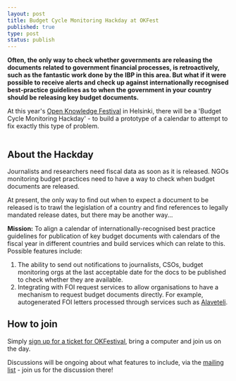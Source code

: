 ```yaml
---
layout: post
title: Budget Cycle Monitoring Hackday at OKFest
published: true
type: post
status: publish
---
```


**Often, the only way to check whether governments are releasing the documents related to government financial processes, is retroactively, such as the fantastic work done by the IBP in this area. But what if it were possible to receive alerts and check up against internationally recognised best-practice guidelines as to when the government in your country should be releasing key budget documents.** 

At this year's [Open Knowledge Festival](http://okfestival.org/) in Helsinki, there will be a 'Budget Cycle Monitoring Hackday' - to build a prototype of a calendar to attempt to fix exactly this type of problem. 

<img alt="" src="/Users/lucychambers/Documents/openspending/dotorg/blog/images/logo.png" title="OKFest Logo" class="alignnone" width="" height="" />

## About the Hackday 

Journalists and researchers need fiscal data as soon as it is released. NGOs monitoring budget practices need to have a way to check when budget documents are released.

At present, the only way to find out when to expect a document to be released is to trawl the legislation of a country and find references to legally mandated release dates, but there may be another way...
 
**Mission:** To align a calendar of internationally-recognised best practice guidelines for publication of key budget documents with calendars of the fiscal year in different countries and build services which can relate to this. Possible features include: 

1. The ability to send out notifications to journalists, CSOs, budget monitoring orgs
at the last acceptable date for the docs to be published to check whether they are available.
2. Integrating with FOI request services to allow organisations to have a mechanism to request budget documents directly. For example, autogenerated FOI letters processed through services such as [Alaveteli](http://www.alaveteli.org/). 

## How to join 

Simply [sign up for a ticket for OKFestival](http://okfestival.org/tickets-and-bursaries/), bring a computer and join us on the day. 

Discussions will be ongoing about what features to include, via the [mailing list](http://lists.okfn.org/mailman/listinfo/openspending) - join us for the discussion there!

